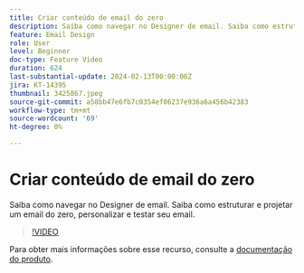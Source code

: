 ```yaml
---
title: Criar conteúdo de email do zero
description: Saiba como navegar no Designer de email. Saiba como estruturar e projetar um email do zero, personalizar e testar seu email.
feature: Email Design
role: User
level: Beginner
doc-type: Feature Video
duration: 624
last-substantial-update: 2024-02-13T00:00:00Z
jira: KT-14395
thumbnail: 3425867.jpeg
source-git-commit: a58bb47e6fb7c0354ef06237e936a6a456b42383
workflow-type: tm+mt
source-wordcount: '69'
ht-degree: 0%

---
```



# Criar conteúdo de email do zero

Saiba como navegar no Designer de email. Saiba como estruturar e projetar um email do zero, personalizar e testar seu email.

>[!VIDEO](https://video.tv.adobe.com/v/3425867/?learn=on)

Para obter mais informações sobre esse recurso, consulte a [documentação do produto](https://experienceleague.adobe.com/docs/campaign-web/v8/msg/email/create-email.html?lang=en).


